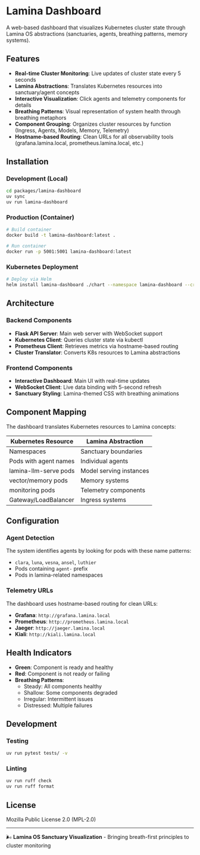 # Lamina Dashboard

A web-based dashboard that visualizes Kubernetes cluster state through Lamina OS abstractions (sanctuaries, agents, breathing patterns, memory systems).

## Features

- **Real-time Cluster Monitoring**: Live updates of cluster state every 5 seconds
- **Lamina Abstractions**: Translates Kubernetes resources into sanctuary/agent concepts
- **Interactive Visualization**: Click agents and telemetry components for details
- **Breathing Patterns**: Visual representation of system health through breathing metaphors
- **Component Grouping**: Organizes cluster resources by function (Ingress, Agents, Models, Memory, Telemetry)
- **Hostname-based Routing**: Clean URLs for all observability tools (grafana.lamina.local, prometheus.lamina.local, etc.)

## Installation

### Development (Local)

```bash
cd packages/lamina-dashboard
uv sync
uv run lamina-dashboard
```

### Production (Container)

```bash
# Build container
docker build -t lamina-dashboard:latest .

# Run container
docker run -p 5001:5001 lamina-dashboard:latest
```

### Kubernetes Deployment

```bash
# Deploy via Helm
helm install lamina-dashboard ./chart --namespace lamina-dashboard --create-namespace
```

## Architecture

### Backend Components

- **Flask API Server**: Main web server with WebSocket support
- **Kubernetes Client**: Queries cluster state via kubectl
- **Prometheus Client**: Retrieves metrics via hostname-based routing
- **Cluster Translator**: Converts K8s resources to Lamina abstractions

### Frontend Components

- **Interactive Dashboard**: Main UI with real-time updates
- **WebSocket Client**: Live data binding with 5-second refresh
- **Sanctuary Styling**: Lamina-themed CSS with breathing animations

## Component Mapping

The dashboard translates Kubernetes resources to Lamina concepts:

| Kubernetes Resource | Lamina Abstraction |
|-------------------|------------------|
| Namespaces | Sanctuary boundaries |
| Pods with agent names | Individual agents |
| lamina-llm-serve pods | Model serving instances |
| vector/memory pods | Memory systems |
| monitoring pods | Telemetry components |
| Gateway/LoadBalancer | Ingress systems |

## Configuration

### Agent Detection

The system identifies agents by looking for pods with these name patterns:
- `clara`, `luna`, `vesna`, `ansel`, `luthier`
- Pods containing `agent-` prefix
- Pods in lamina-related namespaces

### Telemetry URLs

The dashboard uses hostname-based routing for clean URLs:
- **Grafana**: `http://grafana.lamina.local`
- **Prometheus**: `http://prometheus.lamina.local`
- **Jaeger**: `http://jaeger.lamina.local`
- **Kiali**: `http://kiali.lamina.local`

## Health Indicators

- **Green**: Component is ready and healthy
- **Red**: Component is not ready or failing
- **Breathing Patterns**:
  - Steady: All components healthy
  - Shallow: Some components degraded
  - Irregular: Intermittent issues
  - Distressed: Multiple failures

## Development

### Testing

```bash
uv run pytest tests/ -v
```

### Linting

```bash
uv run ruff check
uv run ruff format
```

## License

Mozilla Public License 2.0 (MPL-2.0)

---

🌬️ **Lamina OS Sanctuary Visualization** - Bringing breath-first principles to cluster monitoring
